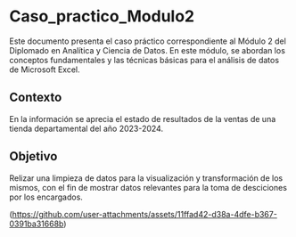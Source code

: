 # Caso_practico_Modulo2
Este documento presenta el caso práctico correspondiente al Módulo 2 del Diplomado en Analítica y Ciencia de Datos. En este módulo, se abordan los conceptos fundamentales y las técnicas básicas para el análisis de datos de Microsoft Excel.

## Contexto
En la información se aprecia el estado de resultados de la ventas de una tienda departamental del año 2023-2024.


## Objetivo
Relizar una limpieza de datos para la visualización y transformación de los mismos, con el fin de mostrar datos relevantes para la toma de desciciones por los encargados.


(https://github.com/user-attachments/assets/11ffad42-d38a-4dfe-b367-0391ba31668b)
